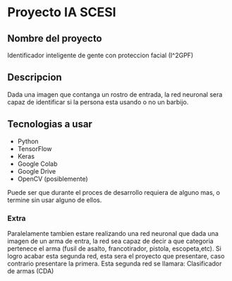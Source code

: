 # Proyecto IA SCESI
## Nombre del proyecto
Identificador inteligente de gente con proteccion facial (I^2GPF)
## Descripcion 
Dada una imagen que contanga un rostro de entrada, la red neuronal sera capaz de identificar si la persona esta usando o no un barbijo.
## Tecnologias a usar 
* Python 
* TensorFlow
* Keras
* Google Colab
* Google Drive
* OpenCV (posiblemente)

Puede ser que durante el proces de desarrollo requiera de alguno mas, o termine sin usar alguno de ellos.

### Extra
Paralelamente tambien estare realizando una red neuronal que dada una imagen de un arma de entra, la red sea capaz de decir a que categoria pertenece el arma (fusil de asalto, francotirador, pistola, escopeta,etc).
Si logro acabar esta segunda red, esta sera el proyecto que presentare, caso contrario presentare la primera.
Esta segunda red se llamara: Clasificador de armas (CDA) 
